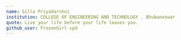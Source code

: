 ```yaml
---
name: Silla Priyadarshni
institution: COLLEGE OF ENGINEERING AND TECHNOLOGY , Bhubaneswar
quote: Live your life before your life leaves you.
github_user: FrozenGirl-spd
---
```

